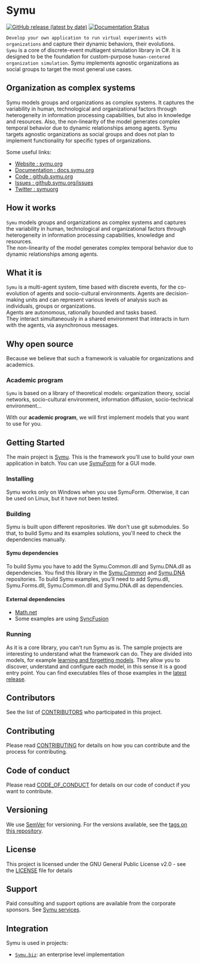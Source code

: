 # Symu
[![GitHub release (latest by date)](https://img.shields.io/github/v/release/lmorisse/symu?style=flat-square)](https://github.com/lmorisse/Symu/releases/latest)
[![Documentation Status](https://readthedocs.org/projects/symu/badge/?version=latest)](https://symu.readthedocs.io/en/latest/?badge=latest)

``Develop your own application to run virtual experiments with organizations`` and capture their dynamic behaviors, their evolutions.<br>
``Symu`` is a core of discrete-event multiagent simulation library in C#. It is designed to be the foundation for custom-purpose ``human-centered organization simulation``. Symu implements agnostic organizations as social groups to target the most general use cases.

## Organization as complex systems
Symu models groups and organizations as complex systems. It captures the variability in human, technological and organizational factors through heterogeneity in information processing capabilities, but also in knowledge and resources. Also, the non-linearity of the model generates complex temporal behavior due to dynamic relationships among agents.
Symu targets agnostic organizations as social groups and does not plan to implement functionality for specific types of organizations.<br>

Some useful links:
* [Website : symu.org](https://symu.org/)
* [Documentation : docs.symu.org](http://docs.symu.org/)
* [Code : github.symu.org](http://github.symu.org/)
* [Issues : github.symu.org/issues](http://github.symu.org/issues/)
* [Twitter : symuorg](https://twitter.com/symuorg)

## How it works

``Symu`` models groups and organizations as complex systems and captures the variability in human, technological and organizational factors through heterogeneity in information processing capabilities, knowledge and resources.<br>
The non-linearity of the model generates complex temporal behavior due to dynamic relationships among agents.

## What it is

``Symu`` is a multi-agent system, time based with discrete events, for the co-evolution of agents and socio-cultural environments.
Agents are decision-making units and can represent various levels of analysis such as individuals, groups or organizations.<br>
Agents are autonomous, rationally bounded and tasks based.<br>
They interact simultaneously in a shared environment that interacts in turn with the agents, via asynchronous messages.

## Why open source

Because we believe that such a framework is valuable for organizations and academics.

### Academic program

``Symu`` is based on a library of theoretical models:
organization theory, social networks, socio-cultural environment, information diffusion, socio-technical environment…

With our **academic program**, we will first implement models that you want to use for you.

## Getting Started
The main project is [Symu](https://github.com/lmorisse/Symu.org/tree/master/SourceCode/Symu). This is the framework you'll use to build your own application in batch. You can use [SymuForm](https://github.com/lmorisse/Symu/tree/master/Symu%20source%20code/SymuForm) for a GUI mode.

### Installing

Symu works only on Windows when you use SymuForm. Otherwise, it can be used on Linux, but it have not been tested.

### Building

Symu is built upon different repositories. We don't use git submodules. So that, to build Symu and its examples solutions, you'll need to check the dependencies manually.

#### Symu dependencies
To build Symu you have to add the Symu.Common.dll and Symu.DNA.dll as dependencies. You find this library in the [Symu.Common](https://github.com/lmorisse/Symu.Common/releases/latest) and [Symu.DNA](https://github.com/lmorisse/Symu.DNA/releases/latest) repositories.
To build Symu examples, you'll need to add Symu.dll, Symu.Forms.dll, Symu.Common.dll and Symu.DNA.dll as dependencies.

#### External dependencies
* [Math.net](https://www.math.net/)
* Some examples are using [SyncFusion](https://www.syncfusion.com/)

### Running

As it is a core library, you can't run Symu as is. The sample projects are interesting to understand what the framework can do. They are divided into models, for example [learning and forgetting models](https://github.com/lmorisse/Symu/tree/master/Symu%20examples/SymuLearnAndForget). They allow you to discover, understand and configure each model, in this sense it is a good entry point.
You can find executables files of those examples in the [latest release](https://github.com/lmorisse/Symu/releases/latest). 

## Contributors

See the list of [CONTRIBUTORS](CONTRIBUTORS.md) who participated in this project.

## Contributing

Please read [CONTRIBUTING](CONTRIBUTING.md) for details on how you can contribute and the process for contributing.

## Code of conduct

Please read [CODE_OF_CONDUCT](CODE_OF_CONDUCT.md) for details on our code of conduct if you want to contribute.

## Versioning

We use [SemVer](http://semver.org/) for versioning. For the versions available, see the [tags on this repository](https://github.com/lmorisse/Symu/releases). 

## License

This project is licensed under the GNU General Public License v2.0 - see the [LICENSE](LICENSE) file for details

## Support

Paid consulting and support options are available from the corporate sponsors. See [Symu services](https://symu.org/services/).

## Integration

Symu is used in projects:
- [``Symu.biz``](http://symu.biz): an enterprise level implementation
